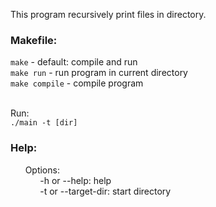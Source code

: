 <p>This program recursively print files in directory.

<h3>Makefile:</h3>
<code>make</code> - default: compile and run<br>
<code>make run</code> - run program in current directory<br>
<code>make compile</code> - compile program<br><br>

Run:<br>
<code>./main -t [dir]</code><br>

<h3>Help:</h3>
&nbsp;&nbsp;&nbsp;&nbsp;&nbsp;&nbsp;Options:<br>
&nbsp;&nbsp;&nbsp;&nbsp;&nbsp;&nbsp;&nbsp;&nbsp;&nbsp;&nbsp;&nbsp;&nbsp;-h or --help: help<br>
&nbsp;&nbsp;&nbsp;&nbsp;&nbsp;&nbsp;&nbsp;&nbsp;&nbsp;&nbsp;&nbsp;&nbsp;-t or --target-dir: start directory<br>
</p>
